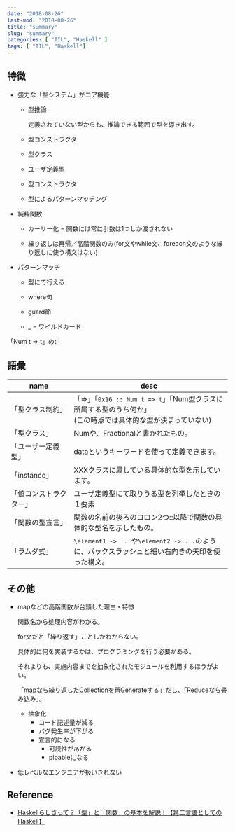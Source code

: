 ```yaml
---
date: "2018-08-26"
last-mod: "2018-08-26"
title: "summary"
slug: "summary"
categories: [ "TIL", "Haskell" ]
tags: [ "TIL", "Haskell"]
---
```




## 特徴

- 強力な「型システム」がコア機能
 
  - 型推論
    
    定義されていない型からも、推論できる範囲で型を導き出す。
    
  - 型コンストラクタ
  
  - 型クラス
  
  - ユーザ定義型
  
  - 型コンストラクタ
  
  - 型によるパターンマッチング
  
- 純粋関数

  - カーリー化 = 関数には常に引数は1つしか渡されない
  
  - 繰り返しは再帰／高階関数のみ(for文やwhile文、foreach文のような繰り返しに使う構文はない)
    
- パターンマッチ

  - 型にて行える
  
  - where句
  
  - guard節
  
  - _ = ワイルドカード
  
「Num t => t」のt |

## 語彙

name|desc
---|---
「型クラス制約」|「=>」「`0x16 :: Num t => t`」「Num型クラスに所属する型のうち何か」<br> (この時点では具体的な型が決まっていない)
「型クラス」|Numや、Fractionalと書かれたもの。
「ユーザー定義型」|dataというキーワードを使って定義できます。
「instance」|XXXクラスに属している具体的な型を示しています。
「値コンストラクター」|ユーザ定義型にて取りうる型を列挙したときの１要素
「関数の型宣言」|関数の名前の後ろのコロン2つ::以降で関数の具体的な型名を示したもの。
「ラムダ式」|`\element1 -> ...`や`\element2 -> ...`のように、バックスラッシュと細い右向きの矢印を使った構文。

## その他

- mapなどの高階関数が台頭した理由・特徴

  関数名から処理内容がわかる。

  for文だと「繰り返す」ことしかわからない。

  具体的に何を実装するかは、プログラミングを行う必要がある。

  それよりも、実施内容までを抽象化されたモジュールを利用するほうがよい。

  「mapなら繰り返したCollectionを再Generateする」だし、「Reduceなら畳み込み」。

  - 抽象化
    - コード記述量が減る
    - バグ発生率が下がる
    - 宣言的になる
      - 可読性があがる
      - pipableになる

- 低レベルなエンジニアが扱いきれない

## Reference

- [Haskellらしさって？「型」と「関数」の基本を解説！【第二言語としてのHaskell】](https://employment.en-japan.com/engineerhub/entry/2017/08/25/110000)

